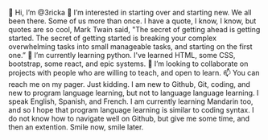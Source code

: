  👋 Hi, I’m @3ricka
 👀 I’m interested in starting over and starting new. We all been there. Some of us more than once. I have a quote, I know, I know, but 
 quotes are so cool, Mark Twain said, "The secret of getting ahead 
 is getting started. 
 The secret of getting started is breaking your complex overwhelming tasks into small manageable tasks, and starting on the first one.”
 🌱 I’m currently learning python. I've learned HTML, some CSS, bootstrap, some react, and epic systems.
 💞️ I’m looking to collaborate on projects with people who are willing to teach, and open to learn.
 📫 You can reach me on my pager. Just kidding. I am new to Github, Git, coding, and new to program language learning, but not to language
 language learning. I speak English, Spanish, and French. I am currently learning Mandarin too, and so I hope that program language learning is 
 similar to coding syntax. I do not know how to navigate well on Github, but give me some time, and then an extention. Smile now, smile later.
 
 

<!---
3ricka/3ricka is a ✨ special ✨ repository because its `README.md` (this file) appears on your GitHub profile.
You can click the Preview link to take a look at your changes.
--->
